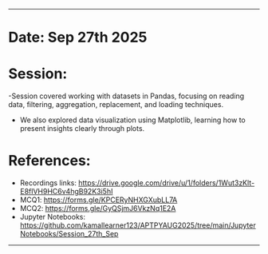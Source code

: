 ----
# Date: Sep 27th 2025
# Session:
-Session covered working with datasets in Pandas, focusing on reading data, filtering, aggregation, replacement, and loading techniques.
- We also explored data visualization using Matplotlib, learning how to present insights clearly through plots.

# References:
- Recordings links: https://drive.google.com/drive/u/1/folders/1Wut3zKlt-E8flVH9HC6v4hgB92K3i5hI
- MCQ1: https://forms.gle/KPCERyNHXGXubLL7A 
- MCQ2: https://forms.gle/GyQSjmJ6VkzNq1E2A
- Jupyter Notebooks: https://github.com/kamallearner123/APTPYAUG2025/tree/main/JupyterNotebooks/Session_27th_Sep
----
